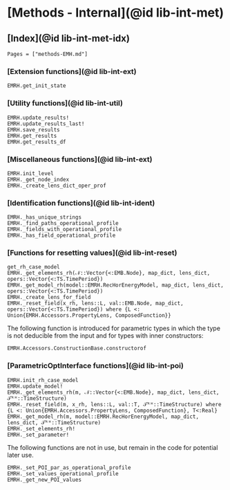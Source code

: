 # [Methods - Internal](@id lib-int-met)

## [Index](@id lib-int-met-idx)

```@index
Pages = ["methods-EMH.md"]
```

### [Extension functions](@id lib-int-ext)

```@docs
EMRH.get_init_state
```

### [Utility functions](@id lib-int-util)

```@docs
EMRH.update_results!
EMRH.update_results_last!
EMRH.save_results
EMRH.get_results
EMRH.get_results_df
```

### [Miscellaneous functions](@id lib-int-ext)

```@docs
EMRH.init_level
EMRH._get_node_index
EMRH._create_lens_dict_oper_prof
```

### [Identification functions](@id lib-int-ident)

```@docs
EMRH._has_unique_strings
EMRH._find_paths_operational_profile
EMRH._fields_with_operational_profile
EMRH._has_field_operational_profile
```

### [Functions for resetting values](@id lib-int-reset)

```@docs
get_rh_case_model
EMRH._get_elements_rh(𝒩::Vector{<:EMB.Node}, map_dict, lens_dict, opers::Vector{<:TS.TimePeriod})
EMRH._get_model_rh(model::EMRH.RecHorEnergyModel, map_dict, lens_dict, opers::Vector{<:TS.TimePeriod})
EMRH._create_lens_for_field
EMRH._reset_field(x_rh, lens::L, val::EMB.Node, map_dict, opers::Vector{<:TS.TimePeriod}) where {L <: Union{EMRH.Accessors.PropertyLens, ComposedFunction}}
```

The following function is introduced for parametric types in which the type
is not deducible from the input and for types with inner constructors:

```@docs
EMRH.Accessors.ConstructionBase.constructorof
```

### [ParametricOptInterface functions](@id lib-int-poi)

```@docs
EMRH.init_rh_case_model
EMRH.update_model!
EMRH._get_elements_rh(m, 𝒩::Vector{<:EMB.Node}, map_dict, lens_dict, 𝒯ᴿᴴ::TimeStructure)
EMRH._reset_field(m, x_rh, lens::L, val::T, 𝒯ᴿᴴ::TimeStructure) where {L <: Union{EMRH.Accessors.PropertyLens, ComposedFunction}, T<:Real}
EMRH._get_model_rh(m, model::EMRH.RecHorEnergyModel, map_dict, lens_dict, 𝒯ᴿᴴ::TimeStructure)
EMRH._set_elements_rh!
EMRH._set_parameter!
```

The following functions are not in use, but remain in the code for potential
later use.

```@docs
EMRH._set_POI_par_as_operational_profile
EMRH._set_values_operational_profile
EMRH._get_new_POI_values
```
